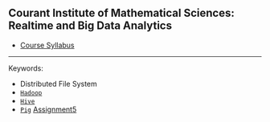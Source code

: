 ## Courant Institute of Mathematical Sciences: Realtime and Big Data Analytics

* [Course Syllabus](https://cs.nyu.edu/courses/summer18/CSCI-GA.3033-003/)
----------------
Keywords:

* Distributed File System
* [`Hadoop`](http://hadoop.apache.org)
* [`Hive`](http://hive.apache.org)
* [`Pig`](https://pig.apache.org) [Assignment5](https://github.com/yixuantang/Hadoop/tree/master/ApachePIG)
